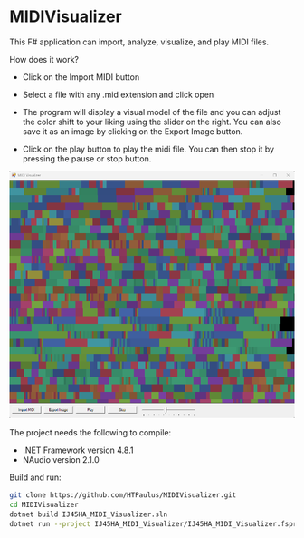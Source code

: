 # MIDIVisualizer
This F# application can import, analyze, visualize, and play MIDI files.

How does it work?
- Click on the Import MIDI button
- Select a file with any .mid extension and click open

- The program will display a visual model of the file and you can adjust the color shift to your liking using the slider on the right. You can also save it as an image by clicking on the Export Image button.

- Click on the play button to play the midi file. You can then stop it by pressing the pause or stop button.

![Screenshot](test.png)


The project needs the following to compile:

- .NET Framework version 4.8.1
- NAudio version 2.1.0

Build and run:

```bash
git clone https://github.com/HTPaulus/MIDIVisualizer.git
cd MIDIVisualizer
dotnet build IJ45HA_MIDI_Visualizer.sln
dotnet run --project IJ45HA_MIDI_Visualizer/IJ45HA_MIDI_Visualizer.fsproj
```
